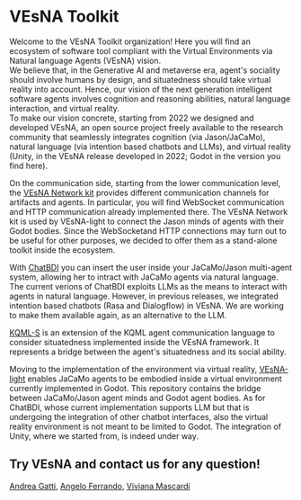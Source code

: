# VEsNA Toolkit

Welcome to the VEsNA Toolkit organization! Here you will find an ecosystem of software tool compliant with the Virtual Environments via Natural language Agents (VEsNA) vision.  
We believe that, in the Generative AI and metaverse era, agent's sociality should involve humans by design, and situatedness should take virtual reality into account. Hence, our vision of the next generation intelligent software agents involves cognition and reasoning abilities, natural language interaction, and virtual reality.  
To make our vision concrete, starting from 2022 we designed and developed VEsNA, an open source project freely available to the research community that seamlessly integrates cognition (via Jason/JaCaMo), natural language (via intention based chatbots and LLMs), and virtual reality (Unity, in the VEsNA release developed in 2022; Godot in the version you find here). 

On the communication side, starting from the lower communication level, the [VEsNA Network kit](https://github.com/VEsNA-ToolKit/network-kit) provides different communication channels for artifacts and agents. In particular, you will find WebSocket communication and HTTP communication already implemented there. The VEsNA Network kit is used by VEsNA-light to connect the Jason minds of agents with their Godot bodies. Since the WebSocketand HTTP connections may turn out to be useful for other purposes, we decided to offer them as a stand-alone toolkit inside the ecosystem.

With [ChatBDI](https://github.com/VEsNA-ToolKit/chatbdi) you can insert the user inside your JaCaMo/Jason multi-agent system, allowing her to intract with JaCaMo agents via natural language. The current verions of ChatBDI exploits LLMs as the means to interact with agents in natural language. However, in previous releases, we integrated intention based chatbots (Rasa and Dialogflow) in VEsNA. We are working to make them available again, as an alternative to the LLM. 

[KQML-S](https://github.com/VEsNA-ToolKit/KQML-S) is an extension of the KQML agent communication language to consider situatedness implemented inside the VEsNA framework. It represents a bridge between the agent's situatedness and its social ability. 

Moving to the implementation of the environment via virtual reality, 
[VEsNA-light](https://github.com/VEsNA-ToolKit/vesna-light) enables JaCaMo agents to be embodied inside a virtual environment currently implemented in Godot. This repository contains the bridge between JaCaMo/Jason agent minds and Godot agent bodies. As for ChatBDI, whose current implementation supports LLM but that is undergoing the integration of other chatbot interfaces, also the virtual reality environment is not meant to be limited to Godot. The integration of Unity, where we started from, is indeed under way.

## Try VEsNA and contact us for any question!

[Andrea Gatti](mailto:andrea.gatti@edu.unige.it), [Angelo Ferrando](mailto:angelo.ferrando@unimore.it), [Viviana Mascardi](mailto:viviana.mascardi@unige.it)
